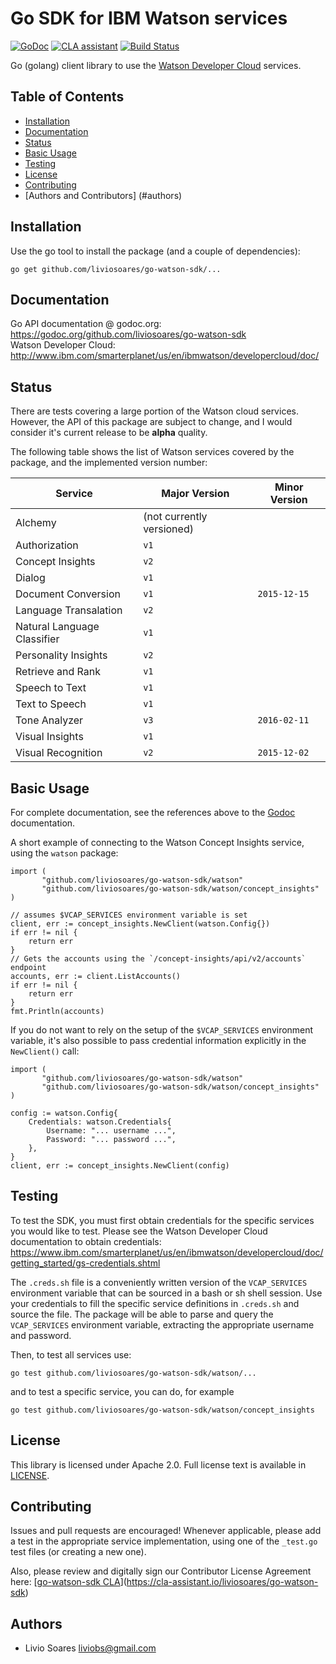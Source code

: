 # Go SDK for IBM Watson services
[![GoDoc](https://godoc.org/github.com/liviosoares/go-watson-sdk?status.svg)](https://godoc.org/github.com/liviosoares/go-watson-sdk)
[![CLA assistant](https://cla-assistant.io/readme/badge/liviosoares/go-watson-sdk)](https://cla-assistant.io/liviosoares/go-watson-sdk)
[![Build Status](https://travis-ci.org/liviosoares/go-watson-sdk.svg?branch=master)](https://travis-ci.org/liviosoares/go-watson-sdk)

Go (golang) client library to use the [Watson Developer Cloud][wdc] services.

## Table of Contents
   * [Installation](#installation)
   * [Documentation](#documentation)
   * [Status](#status)
   * [Basic Usage](#basic-usage)
   * [Testing](#testing)
   * [License](#license)
   * [Contributing](#contributing)
   * [Authors and Contributors] (#authors)

## Installation
Use the go tool to install the package (and a couple of dependencies):
```
go get github.com/liviosoares/go-watson-sdk/...
```

## Documentation
Go API documentation @ godoc.org: https://godoc.org/github.com/liviosoares/go-watson-sdk  
Watson Developer Cloud: http://www.ibm.com/smarterplanet/us/en/ibmwatson/developercloud/doc/

## Status

There are tests covering a large portion of the Watson cloud services. However, the API of this package are subject to change, and I would consider it's current release to be **alpha** quality.

The following table shows the list of Watson services covered by the package, and the implemented version number:

Service | Major Version |  Minor Version
--------| --------------|---------------
Alchemy | (not currently versioned) |
Authorization | `v1` |
Concept Insights | `v2` |
Dialog | `v1` |
Document Conversion | `v1` | `2015-12-15`
Language Transalation | `v2` |
Natural Language Classifier | `v1` | 
Personality Insights | `v2` |
Retrieve and Rank | `v1` |
Speech to Text | `v1` |
Text to Speech | `v1` |
Tone Analyzer | `v3` | `2016-02-11`
Visual Insights | `v1` |
Visual Recognition | `v2` | `2015-12-02`

## Basic Usage
For complete documentation, see the references above to the [Godoc](https://godoc.org/github.com/liviosoares/go-watson-sdk) documentation.

A short example of connecting to the Watson Concept Insights service, using the `watson` package:

	import (
	       "github.com/liviosoares/go-watson-sdk/watson"
	       "github.com/liviosoares/go-watson-sdk/watson/concept_insights"
	)

	// assumes $VCAP_SERVICES environment variable is set
	client, err := concept_insights.NewClient(watson.Config{})
	if err != nil {
		return err
	}
	// Gets the accounts using the `/concept-insights/api/v2/accounts` endpoint
	accounts, err := client.ListAccounts()
	if err != nil {
		return err
	}
	fmt.Println(accounts)

If you do not want to rely on the setup of the `$VCAP_SERVICES` environment variable, it's also possible to pass credential information explicitly in the `NewClient()` call:

	import (
	       "github.com/liviosoares/go-watson-sdk/watson"
	       "github.com/liviosoares/go-watson-sdk/watson/concept_insights"
	)

	config := watson.Config{
		Credentials: watson.Credentials{
			Username: "... username ...",
			Password: "... password ...",
		},
	}
	client, err := concept_insights.NewClient(config)

## Testing

To test the SDK, you must first obtain credentials for the specific services you
would like to test. Please see the Watson Developer Cloud documentation to
obtain credentials: https://www.ibm.com/smarterplanet/us/en/ibmwatson/developercloud/doc/getting_started/gs-credentials.shtml

The `.creds.sh` file is a conveniently written version of the `VCAP_SERVICES` environment variable that can be sourced in a bash or sh shell session. Use your credentials to fill the specific service definitions in `.creds.sh` and source the file. The package will be able to parse and query the `VCAP_SERVICES` environment variable, extracting the appropriate username and password.

Then, to test all services use:
```
go test github.com/liviosoares/go-watson-sdk/watson/...
```

and to test a specific service, you can do, for example
```
go test github.com/liviosoares/go-watson-sdk/watson/concept_insights
```

## License
This library is licensed under Apache 2.0. Full license text is available in
[LICENSE](LICENSE).

## Contributing

Issues and pull requests are encouraged! Whenever applicable, please add a test in the appropriate service implementation, using one of the `_test.go` test files (or creating a new one).

Also, please review and digitally sign our Contributor License Agreement here: [[go-watson-sdk CLA](https://cla-assistant.io/readme/badge/liviosoares/go-watson-sdk)](https://cla-assistant.io/liviosoares/go-watson-sdk)

## Authors

* Livio Soares liviobs@gmail.com

[wdc]: http://www.ibm.com/smarterplanet/us/en/ibmwatson/developercloud/
